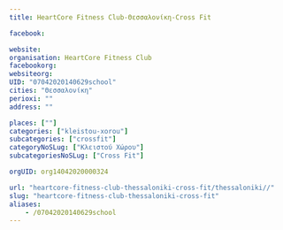 ```yaml
---
title: HeartCore Fitness Club-Θεσσαλονίκη-Cross Fit

facebook:

website:
organisation: HeartCore Fitness Club
facebookorg:
websiteorg:
UID: "07042020140629school"
cities: "Θεσσαλονίκη"
perioxi: ""
address: ""

places: [""]
categories: ["kleistou-xorou"]
subcategories: ["crossfit"]
categoryNoSLug: ["Κλειστού Χώρου"]
subcategoriesNoSLug: ["Cross Fit"]

orgUID: org14042020000324

url: "heartcore-fitness-club-thessaloniki-cross-fit/thessaloniki//"
slug: "heartcore-fitness-club-thessaloniki-cross-fit"
aliases:
    - /07042020140629school
---
```





